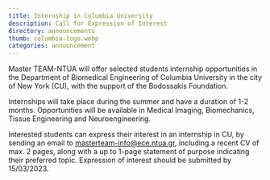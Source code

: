 ```yaml
---
title: Internship in Columbia University
description: Call for Expression of Interest
directory: announcements
thumb: columbia-logo.webp
categories: announcement
---
```

Master TEAM-NTUA will offer selected students internship opportunities in the Department of Biomedical Engineering of Columbia University in the city of New York (CU), with the support of the Bodossakis Foundation. 

Internships will take place during the summer and have a duration of 1-2 months. 
Opportunities will be available in Medical Imaging, Biomechanics, Tissue Engineering and Neuroengineering. 

Interested students can express their interest in an internship in CU, by sending an email to masterteam-info@ece.ntua.gr, including a recent CV of max. 2 pages, along with a up to 1-page statement of purpose indicating their preferred topic. 
Expression of interest should be submitted by 15/03/2023. 
